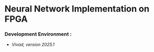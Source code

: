 # Neural Network Implementation on FPGA  

### Development Environment : 
- *Vivad, version 2025.1*   
